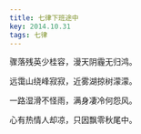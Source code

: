 ```yaml
---
title: 七律下班途中
key: 2014.10.31
tags: 七律
---
```


骤落残英少桂容，漫天阴霾无归鸿。

远霭山绕峰寂寂，近雾湖掠树濛濛。

一路湿滑不怪雨，满身凄冷何怨风。

心有热情人却凉，只因飘零秋尾中。

</br>

